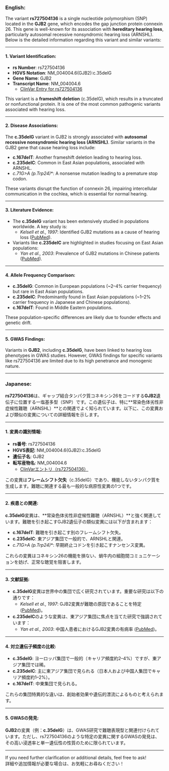 ### English:
The variant **rs727504136** is a single nucleotide polymorphism (SNP) located in the **GJB2** gene, which encodes the gap junction protein connexin 26. This gene is well-known for its association with **hereditary hearing loss**, particularly autosomal recessive nonsyndromic hearing loss (ARNSHL). Below is the detailed information regarding this variant and similar variants:

---

#### 1. Variant Identification:
- **rs Number**: rs727504136
- **HGVS Notation**: NM_004004.6(GJB2):c.35delG
- **Gene Name**: GJB2
- **Transcript Name**: NM_004004.6  
  - [ClinVar Entry for rs727504136](https://www.ncbi.nlm.nih.gov/clinvar/variation/17000/)

This variant is a **frameshift deletion** (c.35delG), which results in a truncated or nonfunctional protein. It is one of the most common pathogenic variants associated with hearing loss.

---

#### 2. Disease Associations:
The **c.35delG** variant in GJB2 is strongly associated with **autosomal recessive nonsyndromic hearing loss (ARNSHL)**. Similar variants in the GJB2 gene that cause hearing loss include:
- **c.167delT**: Another frameshift deletion leading to hearing loss.
- **c.235delC**: Common in East Asian populations, associated with ARNSHL.
- **c.71G>A (p.Trp24*)**: A nonsense mutation leading to a premature stop codon.

These variants disrupt the function of connexin 26, impairing intercellular communication in the cochlea, which is essential for normal hearing.

---

#### 3. Literature Evidence:
- The **c.35delG** variant has been extensively studied in populations worldwide. A key study is:
  - *Kelsell et al., 1997*: Identified GJB2 mutations as a cause of hearing loss ([PubMed](https://pubmed.ncbi.nlm.nih.gov/9382467/)).
- Variants like **c.235delC** are highlighted in studies focusing on East Asian populations:
  - *Yan et al., 2003*: Prevalence of GJB2 mutations in Chinese patients ([PubMed](https://pubmed.ncbi.nlm.nih.gov/12676893/)).

---

#### 4. Allele Frequency Comparison:
- **c.35delG**: Common in European populations (~2–4% carrier frequency) but rare in East Asian populations.
- **c.235delC**: Predominantly found in East Asian populations (~1–2% carrier frequency in Japanese and Chinese populations).
- **c.167delT**: Found in Middle Eastern populations.

These population-specific differences are likely due to founder effects and genetic drift.

---

#### 5. GWAS Findings:
Variants in **GJB2**, including **c.35delG**, have been linked to hearing loss phenotypes in GWAS studies. However, GWAS findings for specific variants like rs727504136 are limited due to its high penetrance and monogenic nature.

---

### Japanese:
**rs727504136**は、ギャップ結合タンパク質コネキシン26をコードする**GJB2**遺伝子に位置する一塩基多型（SNP）です。この遺伝子は、特に**常染色体劣性非症候性難聴（ARNSHL）**との関連でよく知られています。以下に、この変異および類似の変異についての詳細情報を示します。

---

#### 1. 変異の識別情報:
- **rs番号**: rs727504136
- **HGVS表記**: NM_004004.6(GJB2):c.35delG
- **遺伝子名**: GJB2
- **転写産物名**: NM_004004.6  
  - [ClinVarエントリ（rs727504136）](https://www.ncbi.nlm.nih.gov/clinvar/variation/17000/)

この変異は**フレームシフト欠失**（c.35delG）であり、機能しないタンパク質を生成します。難聴に関連する最も一般的な病原性変異の1つです。

---

#### 2. 疾患との関連:
**c.35delG**変異は、**常染色体劣性非症候性難聴（ARNSHL）**と強く関連しています。難聴を引き起こすGJB2遺伝子の類似変異には以下が含まれます：
- **c.167delT**: 難聴を引き起こす別のフレームシフト欠失。
- **c.235delC**: 東アジア集団で一般的で、ARNSHLと関連。
- **c.71G>A (p.Trp24*)**: 早期終止コドンを引き起こすナンセンス変異。

これらの変異はコネキシン26の機能を損ない、蝸牛内の細胞間コミュニケーションを妨げ、正常な聴覚を阻害します。

---

#### 3. 文献証拠:
- **c.35delG**変異は世界中の集団で広く研究されています。重要な研究は以下の通りです：
  - *Kelsell et al., 1997*: GJB2変異が難聴の原因であることを特定 ([PubMed](https://pubmed.ncbi.nlm.nih.gov/9382467/))。
- **c.235delC**のような変異は、東アジア集団に焦点を当てた研究で強調されています：
  - *Yan et al., 2003*: 中国人患者におけるGJB2変異の有病率 ([PubMed](https://pubmed.ncbi.nlm.nih.gov/12676893/))。

---

#### 4. 対立遺伝子頻度の比較:
- **c.35delG**: ヨーロッパ集団で一般的（キャリア頻度約2–4%）ですが、東アジア集団では稀。
- **c.235delC**: 主に東アジア集団で見られる（日本人および中国人集団でキャリア頻度約1–2%）。
- **c.167delT**: 中東集団で見られる。

これらの集団特異的な違いは、創始者効果や遺伝的漂流によるものと考えられます。

---

#### 5. GWASの発見:
**GJB2**の変異（例：**c.35delG**）は、GWAS研究で難聴表現型と関連付けられています。ただし、rs727504136のような特定の変異に関するGWASの発見は、その高い浸透率と単一遺伝性の性質のために限られています。

--- 

If you need further clarification or additional details, feel free to ask!  
詳細や追加情報が必要な場合は、お気軽にお尋ねください！